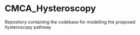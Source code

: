 # CMCA_Hysteroscopy
Repository containing the codebase for modelling the proposed hysteroscopy pathway
